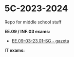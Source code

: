 # 5C-2023-2024

Repo for middle school stuff

**EE.09 / INF.03 exams:**
* [EE.09-03-23.01-SG - gazeta](/EE.09-03-23.01-SG)

**IT exams:**
